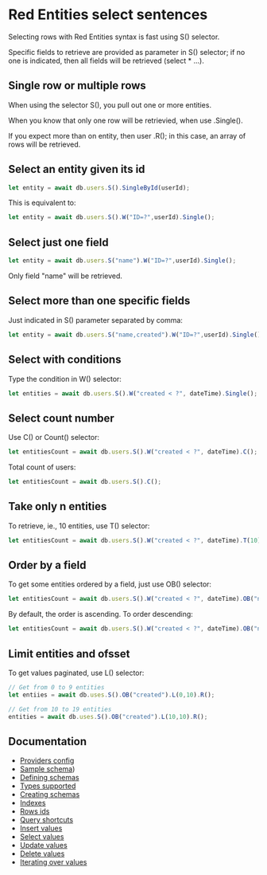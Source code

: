 # Red Entities select sentences

Selecting rows with Red Entities syntax is fast using S() selector.

Specific fields to retrieve are provided as parameter in S() selector; if no one is indicated, then all fields will be retrieved (select * ...).

## Single row or multiple rows
When using the selector S(), you pull out one or more entities.

When you know that only one row will be retrievied, when use .Single().

If you expect more than on entity, then user .R(); in this case, an array of rows will be retrieved.

## Select an entity given its id
```js
let entity = await db.users.S().SingleById(userId);
```

This is equivalent to:
```js
let entity = await db.users.S().W("ID=?",userId).Single();
```

## Select just one field
```js
let entity = await db.users.S("name").W("ID=?",userId).Single();
```

Only field "name" will be retrieved.

## Select more than one specific fields
Just indicated in S() parameter separated by comma:
```js
let entity = await db.users.S("name,created").W("ID=?",userId).Single();
```

## Select with conditions
Type the condition in W() selector:

```js
let entities = await db.users.S().W("created < ?", dateTime).Single();
```

## Select count number
Use C() or Count() selector:

```js
let entitiesCount = await db.users.S().W("created < ?", dateTime).C();
```

Total count of users:
```js
let entitiesCount = await db.users.S().C();
```

## Take only n entities
To retrieve, ie., 10 entities, use T() selector:

```js
let entitiesCount = await db.users.S().W("created < ?", dateTime).T(10).R();
```

## Order by a field
To get some entities ordered by a field, just use OB() selector:

```js
let entitiesCount = await db.users.S().W("created < ?", dateTime).OB("name").R();
```

By default, the order is ascending. To order descending:

```js
let entitiesCount = await db.users.S().W("created < ?", dateTime).OB("name", false).R();
```

## Limit entities and ofsset
To get values paginated, use L() selector:

```js
// Get from 0 to 9 entities
let entiies = await db.uses.S().OB("created").L(0,10).R();

// Get from 10 to 19 entities
entities = await db.uses.S().OB("created").L(10,10).R();
```

## Documentation
- [Providers config](docs/providers.md)
- [Sample schema](docs/sampleschema.md))
- [Defining schemas](docs/schemas.md)
- [Types supported](docs/types.md)
- [Creating schemas](docs/schemascreation.md)
- [Indexes](docs/indexes.md)
- [Rows ids](docs/ids.md)
- [Query shortcuts](docs/queryshortcuts.md)
- [Insert values](docs/insert.md)
- [Select values](docs/select.md)
- [Update values](docs/update.md)
- [Delete values](docs/delete.md)
- [Iterating over values](docs/iterating.md)